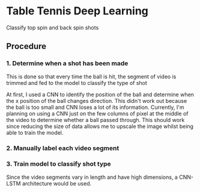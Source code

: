 # Table Tennis Deep Learning
 Classify top spin and back spin shots

## Procedure

### 1. Determine when a shot has been made

This is done so that every time the ball is hit, the segment of video is trimmed and fed to the model to classify the type of shot

At first, I used a CNN to identify the position of the ball and determine when the x position of the ball changes direction. This didn't work out because the ball is too small and CNN loses a lot of its information. Currently, I'm planning on using a CNN just on the few columns of pixel at the middle of the video to determine whether a ball passed through. This should work since reducing the size of data allows me to upscale the image whilst being able to train the model. 

### 2. Manually label each video segment

### 3. Train model to classify shot type

Since the video segments vary in length and have high dimensions, a CNN-LSTM architecture would be used. 


